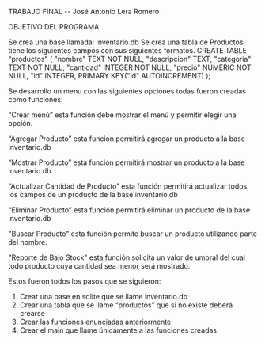 TRABAJO FINAL --  José Antonio Lera Romero

OBJETIVO DEL PROGRAMA

Se crea una base llamada: inventario.db
Se crea una tabla de Productos tiene los siguientes campos con sus siguientes formatos.
CREATE TABLE "productos" (
	"nombre"	TEXT NOT NULL,
	"descripcion"	TEXT,
	"categoria"	TEXT NOT NULL,
	"cantidad"	INTEGER NOT NULL,
	"precio"	NUMERIC NOT NULL,
	"id"	INTEGER,	PRIMARY KEY("id" AUTOINCREMENT) );

Se desarrollo un menu con las siguientes opciones todas fueron creadas como funciones:

“Crear menú” esta función debe mostrar el menú y permitir elegir una opción.

“Agregar Producto” esta función permitirá agregar un producto a la base inventario.db


“Mostrar Producto” esta función permitirá mostrar un producto a la base inventario.db

“Actualizar Cantidad de Producto” esta función permitirá actualizar todos los campos de un producto de la base inventario.db

“Eliminar Producto” esta función permitirá eliminar un producto de la base inventario.db

"Buscar Producto" esta función permite buscar un producto utilizando parte del nombre.

"Reporte de Bajo Stock" esta función solicita un valor de umbral del cual todo producto cuya cantidad sea menor será mostrado.


Estos fueron todos los pasos que se siguieron: 
1)	Crear una base en sqlite que se llame inventario.db 
2)	Crear una tabla que se llame “productos” que si no existe deberá crearse
3)	Crear las funciones enunciadas anteriormente
4)	Crear el main que llame únicamente a las funciones creadas.


